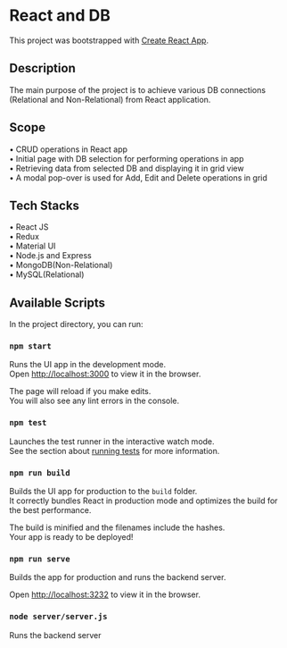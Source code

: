 # React and DB

This project was bootstrapped with [Create React App](https://github.com/facebook/create-react-app).

## Description

The main purpose of the project is to achieve various DB connections (Relational and Non-Relational) from React application.

## Scope

•	CRUD operations in React app<br>
•	Initial page with DB selection for performing operations in app<br>
•	Retrieving data from selected DB and displaying it in grid view<br>
•	A modal pop-over is used for Add, Edit and Delete operations in grid<br>

## Tech Stacks

•	React JS<br>
•	Redux<br>
•	Material UI<br>
•	Node.js and Express<br>
•	MongoDB(Non-Relational)<br>
•	MySQL(Relational)<br>

## Available Scripts

In the project directory, you can run:

### `npm start`

Runs the UI app in the development mode.<br>
Open [http://localhost:3000](http://localhost:3000) to view it in the browser.

The page will reload if you make edits.<br>
You will also see any lint errors in the console.

### `npm test`

Launches the test runner in the interactive watch mode.<br>
See the section about [running tests](https://facebook.github.io/create-react-app/docs/running-tests) for more information.

### `npm run build`

Builds the UI app for production to the `build` folder.<br>
It correctly bundles React in production mode and optimizes the build for the best performance.

The build is minified and the filenames include the hashes.<br>
Your app is ready to be deployed!

### `npm run serve`

Builds the app for production and runs the backend server.<br>

Open [http://localhost:3232](http://localhost:3232) to view it in the browser.

### `node server/server.js`

Runs the backend server
